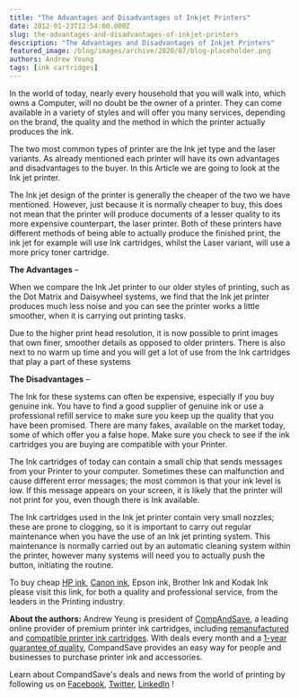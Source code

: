 ```yaml
---
title: "The Advantages and Disadvantages of Inkjet Printers"
date: 2012-01-23T12:54:00.000Z
slug: the-advantages-and-disadvantages-of-inkjet-printers
description: "The Advantages and Disadvantages of Inkjet Printers"
featured_image: /blog/images/archive/2020/07/blog-placeholder.png
authors: Andrew Yeung
tags: [ink cartridges]
---
```


In the world of today, nearly every household that you will walk into, which owns a Computer, will no doubt be the owner of a printer. They can come available in a variety of styles and will offer you many services, depending on the brand, the quality and the method in which the printer actually produces the ink.

The two most common types of printer are the Ink jet type and the laser variants. As already mentioned each printer will have its own advantages and disadvantages to the buyer. In this Article we are going to look at the Ink jet printer.

The Ink jet design of the printer is generally the cheaper of the two we have mentioned. However, just because it is normally cheaper to buy, this does not mean that the printer will produce documents of a lesser quality to its more expensive counterpart, the laser printer. Both of these printers have different methods of being able to actually produce the finished print, the ink jet for example will use Ink cartridges, whilst the Laser variant, will use a more pricy toner cartridge.

**The Advantages** – 

When we compare the Ink Jet printer to our older styles of printing, such as the Dot Matrix and Daisywheel systems, we find that the Ink jet printer produces much less noise and you can see the printer works a little smoother, when it is carrying out printing tasks.

Due to the higher print head resolution, it is now possible to print images that own finer, smoother details as opposed to older printers. There is also next to no warm up time and you will get a lot of use from the Ink cartridges that play a part of these systems 

**The Disadvantages** – 

The Ink for these systems can often be expensive, especially if you buy genuine ink. You have to find a good supplier of genuine ink or use a professional refill service to make sure you keep up the quality that you have been promised. There are many fakes, available on the market today, some of which offer you a false hope. Make sure you check to see if the ink cartridges you are buying are compatible with your Printer.

The Ink cartridges of today can contain a small chip that sends messages from your Printer to your computer. Sometimes these can malfunction and cause different error messages; the most common is that your ink level is low. If this message appears on your screen, it is likely that the printer will not print for you, even though there is Ink available.

The Ink cartridges used in the Ink jet printer contain very small nozzles; these are prone to clogging, so it is important to carry out regular maintenance when you have the use of an Ink jet printing system. This maintenance is normally carried out by an automatic cleaning system within the printer, however many systems will need you to actually push the button, initiating the routine.

To buy cheap [HP ink](https://www.compandsave.com/hp), [Canon ink](https://www.compandsave.com/canon), Epson ink, Brother Ink and Kodak Ink please visit this link, for both a quality and professional service, from the leaders in the Printing industry.

  
**About the authors:** Andrew Yeung is president of [CompAndSave](https://www.compandsave.com/), a leading online provider of premium printer ink cartridges, including [remanufactured](https://www.compandsave.com/help) and [compatible printer ink cartridges](https://www.compandsave.com/help). With deals every month and a [1-year guarantee of quality](https://www.compandsave.com/help), CompandSave provides an easy way for people and businesses to purchase printer ink and accessories.

Learn about CompandSave's deals and news from the world of printing by following us on [Facebook](https://www.facebook.com/compandsave.ink), [Twitter](https://twitter.com/compandsave), [LinkedIn](https://www.linkedin.com) !